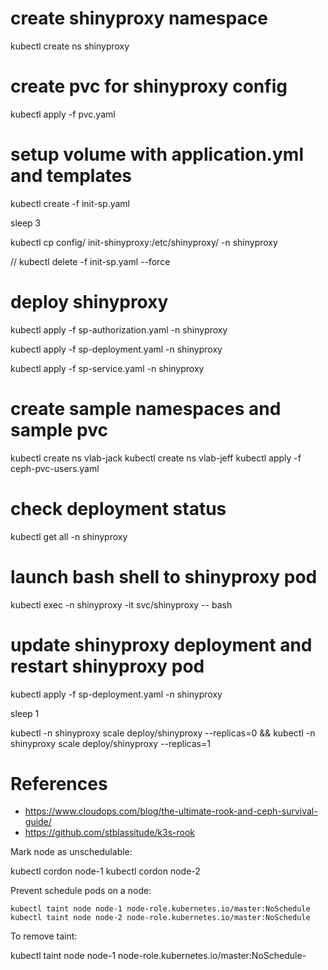 # create shinyproxy namespace
kubectl create ns shinyproxy

# create pvc for shinyproxy config
kubectl apply -f pvc.yaml

# setup volume with application.yml and templates
kubectl create -f init-sp.yaml

sleep 3

kubectl cp config/ init-shinyproxy:/etc/shinyproxy/ -n shinyproxy

// kubectl delete -f init-sp.yaml --force

# deploy shinyproxy
kubectl apply -f sp-authorization.yaml -n shinyproxy

kubectl apply -f sp-deployment.yaml -n shinyproxy

kubectl apply -f sp-service.yaml -n shinyproxy

# create sample namespaces and sample pvc
kubectl create ns vlab-jack 
kubectl create ns vlab-jeff 
kubectl apply -f ceph-pvc-users.yaml

# check deployment status
kubectl get all -n shinyproxy

# launch bash shell to shinyproxy pod
kubectl exec -n shinyproxy -it svc/shinyproxy -- bash

# update shinyproxy deployment and restart shinyproxy pod
kubectl apply -f sp-deployment.yaml -n shinyproxy

sleep 1

kubectl -n shinyproxy scale deploy/shinyproxy --replicas=0 &&  kubectl -n shinyproxy scale deploy/shinyproxy --replicas=1

# References


- https://www.cloudops.com/blog/the-ultimate-rook-and-ceph-survival-guide/
- https://github.com/stblassitude/k3s-rook

Mark node as unschedulable:

kubectl cordon node-1
kubectl cordon node-2

Prevent schedule pods on a node:

`kubectl taint node node-1 node-role.kubernetes.io/master:NoSchedule`
`kubectl taint node node-2 node-role.kubernetes.io/master:NoSchedule`

To remove taint:

kubectl taint node node-1 node-role.kubernetes.io/master:NoSchedule-